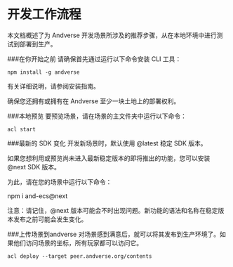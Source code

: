 <h1>开发工作流程</h1>
本文档概述了为 Andverse 开发场景所涉及的推荐步骤，从在本地环境中进行测试到部署到生产。

###在你开始之前
请确保首先通过运行以下命令安装 CLI 工具：

```
npm install -g andverse
```

有关详细说明，请参阅安装指南。

确保您还拥有或拥有在 Andverse 至少一块土地上的部署权利。

###本地预览
要预览场景，请在场景的主文件夹中运行以下命令：

```
acl start
```

###最新的 SDK 变化
开发新场景时，默认使用 @latest 稳定 SDK 版本。

如果您想利用或预览尚未进入最新稳定版本的即将推出的功能，您可以安装 @next SDK 版本。

为此，请在您的场景中运行以下命令：

npm i and-ecs@next

注意：请记住，@next 版本可能会不时出现问题。新功能的语法和名称在稳定版本发布之前可能会发生变化。


###上传场景到andverse
对场景感到满意后，就可以将其发布到生产环境了。如果他们访问场景的坐标，所有玩家都可以访问它。

```
acl deploy --target peer.andverse.org/contents
```
